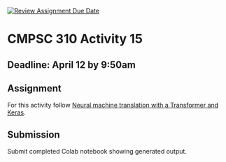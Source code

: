 [![Review Assignment Due Date](https://classroom.github.com/assets/deadline-readme-button-24ddc0f5d75046c5622901739e7c5dd533143b0c8e959d652212380cedb1ea36.svg)](https://classroom.github.com/a/ymop5HUw)
# CMPSC 310 Activity 15

## Deadline: April 12 by 9:50am

## Assignment

 For this activity follow [Neural machine translation with a Transformer and Keras](https://www.tensorflow.org/text/tutorials/transformer).

## Submission

Submit completed Colab notebook showing generated output.